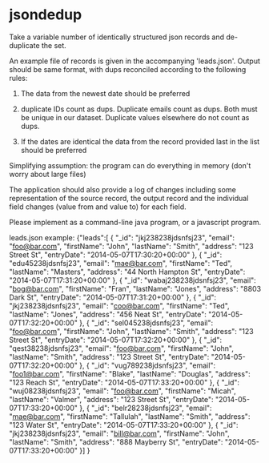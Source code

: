 # jsondedup

Take a variable number of identically structured json records and de-duplicate the set.

 An example file of records is given in the accompanying 'leads.json'. Output should be same format, with dups reconciled according to the following rules:

 1. The data from the newest date should be preferred

2. duplicate IDs count as dups. Duplicate emails count as dups. Both must be unique in our dataset. Duplicate values elsewhere do not count as dups.

3. If the dates are identical the data from the record provided last in the list should be preferred

 Simplifying assumption: the program can do everything in memory (don't worry about large files)

 The application should also provide a log of changes including some representation of the source record, the output record and the individual field changes (value from and value to) for each field.

 Please implement as a command-line java program, or a javascript program.
 
 leads.json example:
 {"leads":[
{
"_id": "jkj238238jdsnfsj23",
"email": "foo@bar.com",
"firstName":  "John",
"lastName": "Smith",
"address": "123 Street St",
"entryDate": "2014-05-07T17:30:20+00:00"
},
{
"_id": "edu45238jdsnfsj23",
"email": "mae@bar.com",
"firstName":  "Ted",
"lastName": "Masters",
"address": "44 North Hampton St",
"entryDate": "2014-05-07T17:31:20+00:00"
},
{
"_id": "wabaj238238jdsnfsj23",
"email": "bog@bar.com",
"firstName":  "Fran",
"lastName": "Jones",
"address": "8803 Dark St",
"entryDate": "2014-05-07T17:31:20+00:00"
},
{
"_id": "jkj238238jdsnfsj23",
"email": "coo@bar.com",
"firstName":  "Ted",
"lastName": "Jones",
"address": "456 Neat St",
"entryDate": "2014-05-07T17:32:20+00:00"
},
{
"_id": "sel045238jdsnfsj23",
"email": "foo@bar.com",
"firstName":  "John",
"lastName": "Smith",
"address": "123 Street St",
"entryDate": "2014-05-07T17:32:20+00:00"
},
{
"_id": "qest38238jdsnfsj23",
"email": "foo@bar.com",
"firstName":  "John",
"lastName": "Smith",
"address": "123 Street St",
"entryDate": "2014-05-07T17:32:20+00:00"
},
{
"_id": "vug789238jdsnfsj23",
"email": "foo1@bar.com",
"firstName":  "Blake",
"lastName": "Douglas",
"address": "123 Reach St",
"entryDate": "2014-05-07T17:33:20+00:00"
},
{
"_id": "wuj08238jdsnfsj23",
"email": "foo@bar.com",
"firstName":  "Micah",
"lastName": "Valmer",
"address": "123 Street St",
"entryDate": "2014-05-07T17:33:20+00:00"
},
{
"_id": "belr28238jdsnfsj23",
"email": "mae@bar.com",
"firstName":  "Tallulah",
"lastName": "Smith",
"address": "123 Water St",
"entryDate": "2014-05-07T17:33:20+00:00"
},
{
"_id": "jkj238238jdsnfsj23",
"email": "bill@bar.com",
"firstName":  "John",
"lastName": "Smith",
"address": "888 Mayberry St",
"entryDate": "2014-05-07T17:33:20+00:00"
}]
}
